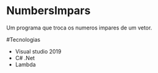 # NumbersImpars
Um programa que troca os numeros impares de um vetor.

#Tecnologias

- Visual studio 2019
- C# .Net
- Lambda

